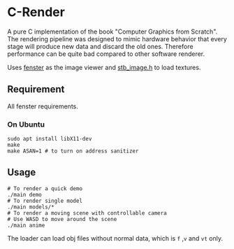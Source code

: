 # C-Render
A pure C implementation of the book "Computer Graphics from Scratch". The rendering pipeline was designed to mimic hardware behavior that every stage will produce new data and discard the old ones. Therefore performance can be quite bad compared to other software renderer.

Uses [fenster](https://github.com/zserge/fenster) as the image viewer and [stb_image.h](https://github.com/nothings/stb) to load textures.

## Requirement
All fenster requirements.

### On Ubuntu
```shell
sudo apt install libX11-dev
make
make ASAN=1 # to turn on address sanitizer
```

## Usage
```shell
# To render a quick demo
./main demo
# To render single model
./main models/*
# To render a moving scene with controllable camera
# Use WASD to move around the scene
./main anime
```
The loader can load obj files without normal data, which is `f` ,`v` and `vt` only.

